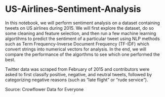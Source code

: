 # US-Airlines-Sentiment-Analysis

In this notebook, we will perform sentiment analysis on a dataset containing tweets on US airlines during 2015. We will first explore the dataset, do so some cleaning and feature selection, and then run a few machine learning algortihms to predict the sentiment of a particular tweet using NLP methods such as Term Frequency-Inverse Document Frequency (TF-IDF) which convert strings into numerical vectors for analysis. In the end, we will compare the performance of the algorthms to see which one performed the best.

Twitter data was scraped from February of 2015 and contributors were asked to first classify positive, negative, and neutral tweets, followed by categorizing negative reasons (such as “late flight” or “rude service”).

Source: Crowflower Data for Everyone
